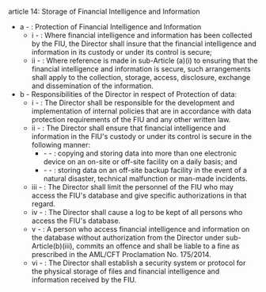 article 14: Storage of Financial Intelligence and Information

<ul>
			<li>a - : Protection of Financial Intelligence and Information<ul>
						<li>i - : Where financial intelligence and information has been collected by the FIU, the Director shall insure that the financial intelligence and information in its custody or under its control is secure;<ul>
						</ul></li>						<li>ii - : Where reference is made in sub-Article (a)(i) to ensuring that the financial intelligence and information is secure, such arrangements shall apply to the collection, storage, access, disclosure, exchange and dissemination of the information.<ul>
						</ul></li>			</ul></li>			<li>b - Responsibilities of the Director in respect of Protection of data: <ul>
						<li>i - : The Director shall be responsible for the development and implementation of internal policies that are in accordance with data protection requirements of the FIU and any other written law.<ul>
						</ul></li>						<li>ii - : The Director shall ensure that financial intelligence and information in the FIU&#39;s custody or under its control is secure in the following manner:<ul>
									<li>- - : copying and storing data into more than one electronic device on an on-site or off-site facility on a daily basis; and<ul>
									</ul></li>									<li>- - : storing data on an off-site backup facility in the event of a natural disaster, technical malfunction or man-made incidents.<ul>
									</ul></li>						</ul></li>						<li>iii - : The Director shall limit the personnel of the FIU who may access the FIU&#39;s database and give specific authorizations in that regard.<ul>
						</ul></li>						<li>iv - : The Director shall cause a log to be kept of all persons who access the FIU&#39;s database.<ul>
						</ul></li>						<li>v - : A person who access financial intelligence and information on the database without authorization from the Director under sub-Article(b)(iii), commits an offence and shall be liable to a fine as prescribed in the AML&#x2F;CFT Proclamation No. 175&#x2F;2014. <ul>
						</ul></li>						<li>vi - : The Director shall establish a security system or protocol for the physical storage of files and financial intelligence and information received by the FIU.<ul>
						</ul></li>			</ul></li></ul>